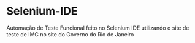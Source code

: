 # Selenium-IDE
Automação de Teste Funcional feito no Selenium IDE utilizando o site de teste de IMC no site do Governo do Rio de Janeiro
